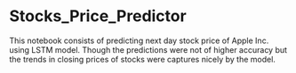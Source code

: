 # Stocks_Price_Predictor

This notebook consists of predicting next day stock price of Apple Inc. using LSTM model. Though the predictions were not of higher accuracy but the trends in closing prices of stocks were captures nicely by the model.

